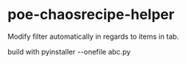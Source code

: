 # poe-chaosrecipe-helper
Modify filter automatically in regards to items in tab.


build with pyinstaller --onefile abc.py